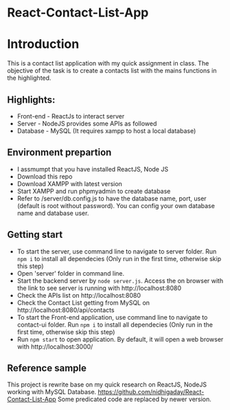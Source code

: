 # React-Contact-List-App

# Introduction

This is a contact list application with my quick assignment in class. The objective of the task is to create a contacts list with the mains functions in the highlighted.

## Highlights:

* Front-end - ReactJs to interact server
* Server - NodeJS provides some APIs as followed
* Database - MySQL (It requires xampp to host a local database)

## Environment prepartion
* I assmumpt that you have installed ReactJS, Node JS
* Download this repo
* Download XAMPP with latest version
* Start XAMPP and run phpmyadmin to create database 
* Refer to /server/db.config.js to have the database name, port, user (default is root without password). You can config your own database name and database user.

## Getting start 
* To start the server, use command line to navigate to server folder. Run `npm i` to install all dependecies (Only run in the first time, otherwise skip this step)
* Open 'server' folder in command line.
* Start the backend server by `node server.js`. Access the on browser with the link to see server is running with http://localhost:8080
* Check the APIs list on http://localhost:8080
* Check the Contact List getting from MySQL on http://localhost:8080/api/contacts
* To start the Front-end application, use command line to navigate to contact-ui folder. Run `npm i` to install all dependecies (Only run in the first time, otherwise skip this step)
* Run `npm start` to open application. By default, it will open a web browser with http://localhost:3000/

## Reference sample
This project is rewrite base on my quick research on ReactJS, NodeJS working with MySQL Database.
https://github.com/nidhigaday/React-Contact-List-App
Some predicated code are replaced by newer version.